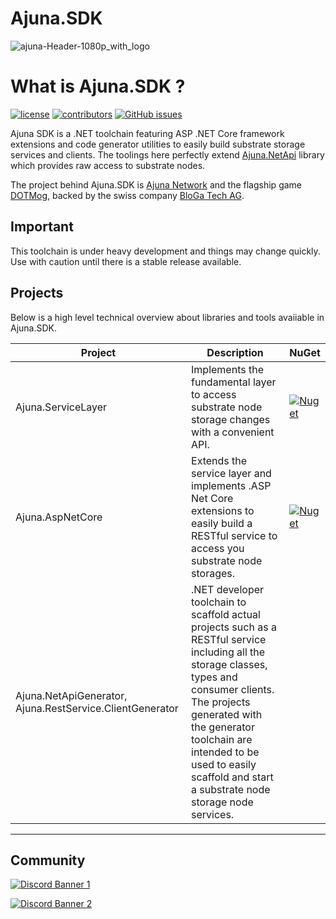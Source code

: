 # Ajuna.SDK
![ajuna-Header-1080p_with_logo](https://user-images.githubusercontent.com/17710198/136852531-d9eb47cd-efcd-4c88-bdbf-78dfcbffe287.png)

# What is Ajuna.SDK ?
[![license](https://img.shields.io/github/license/ajuna-network/Ajuna.SDK)](https://github.com/ajuna-network/Ajuna.SDK/blob/origin/LICENSE)
[![contributors](https://img.shields.io/github/contributors/ajuna-network/Ajuna.SDK)](https://github.com/ajuna-network/Ajuna.SDK/graphs/contributors) 
[![GitHub issues](https://img.shields.io/github/issues/ajuna-network/Ajuna.SDK.svg)](https://github.com/ajuna-network/Ajuna.SDK/issues)

Ajuna SDK is a .NET toolchain featuring ASP .NET Core framework extensions and code generator utilities to easily build substrate storage services and clients. The toolings here perfectly extend [Ajuna.NetApi](https://github.com/ajuna-network/Ajuna.NetApi) library which provides raw access to substrate nodes.

The project behind Ajuna.SDK is [Ajuna Network](https://ajuna.io/) and the flagship game [DOTMog](https://dotmog.com/), backed by the swiss company [BloGa Tech AG](admin@bloga.tech).

## Important
This toolchain is under heavy development and things may change quickly. Use with caution until there is a stable release available.

## Projects
Below is a high level technical overview about libraries and tools avaiiable in Ajuna.SDK.

| Project | Description | NuGet 
|---|---|---|
| Ajuna.ServiceLayer | Implements the fundamental layer to access substrate node storage changes with a convenient API. | [![Nuget](https://img.shields.io/nuget/v/Ajuna.ServiceLayer)](https://www.nuget.org/packages/Ajuna.ServiceLayer/) |
| Ajuna.AspNetCore | Extends the service layer and implements .ASP Net Core extensions to easily build a RESTful service to access you substrate node storages. | [![Nuget](https://img.shields.io/nuget/v/Ajuna.AspNetCore)](https://www.nuget.org/packages/Ajuna.AspNetCore/) |
| Ajuna.NetApiGenerator, Ajuna.RestService.ClientGenerator | .NET developer toolchain to scaffold actual projects such as a RESTful service including all the storage classes, types and consumer clients. The projects generated with the generator toolchain are intended to be used to easily scaffold and start a substrate node storage node services. |

---

## Community
[![Discord Banner 1](https://discordapp.com/api/guilds/849331368558198803/widget.png?style=banner2)](https://discord.gg/cE72GYcFgY)

[![Discord Banner 2](https://discordapp.com/api/guilds/447132563924844544/widget.png?style=banner2)](https://discord.gg/GXYmNWtPzQ)

